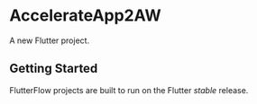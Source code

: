 # AccelerateApp2AW

A new Flutter project.

## Getting Started

FlutterFlow projects are built to run on the Flutter _stable_ release.
